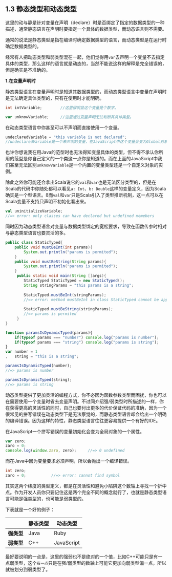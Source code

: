 ## 1.3 静态类型和动态类型

这里的动与静是针对变量在声明（declare）时是否绑定了指定的数据类型的一种描述，通常静态语言在声明时要指定一个具体的数据类型，而动态语言则不需要。

通常的说法是静态类型是指在编译时确定数据类型的语言，而动态类型是在运行时确定数据类型的。

经常有人把动态类型和弱类型混在一起，他们觉得用`var`去声明一个变量不去指定具体的类型，那么这样的语言就是动态的，当然不能说这样的解释是完全错误的，但是确实是不准确的。

**1.在变量声明时**

静态类型语言在变量声明时是知道其数据类型的，而动态类型语言中变量在声明时是无法确定具体类型的，只有在使用时才能明确。

```java
int intVariable;        //这里很明显这个变量是个数字。   
```
```javascript
var unknowVariable;     //这里通过变量声明无法判断其具体类型。
```
在动态类型语言中你甚至可以不声明而直接使用一个变量。

```javascript
undeclaredVariable = "this variable is not declared";
//undeclaredVariable是一个未声明的变量，在JavaScript中这个变量会变为Global对象的一个属性。
```

也许你想说我在用Java的范型时也无法得知变量具体的类型，但不得不承认你所用的范型是你自己定义的一个类这一点你是知道的。而在上面的JavaScript中我们甚至无法区别`unknowVariable`是一个内置的变量类型还是一个自定义对象的实例。

除此之外你可能还会拿出Scala说它的`val`和`var`也是无法区分类型的，但是在Scala的代码中你随处都可以看见`a: Int`、`b: Double`这样的变量定义，因为Scala确实是一个型语言。ß而`val`和`var`只是Scala引入了类型推断机制，这一点可以在Scala变量不支持只声明不初始化看出来。
```scala
val uninitializeVariable;       
//=> error: only classes can have declared but undefined memebers
```

同时因为动态类型语言对变量与数据类型绑定的宽松要求，导致在函数传参时相对与静态类型语言也要灵活的多。

```java
public class StaticTyped{
    public void mustBeInt(int params){
        System.out.println("params is permited"); 
    }
    public void mustBeString(String params){
        System.out.println("params is permited"); 
    }
     public static void main(String []args){
        StaticTyped StaticTyped = new StaticTyped();
        String stringParams = "this params is a string";
        
        StaticTyped.mustBeInt(stringParams);
        //=> error: method mustBeInt in class StaticTyped cannot be applied to given types:
        
        StaticTyped.mustBeString(stringParams);
        //=> params is permited
     }
}
```
```javascript
function paramsIsDynamicTyped(params){
    if(typeof params === "number") console.log("params is number");
    if(typeof params === "string") console.log("params is string");
}
var number = 1
,   string = "this is a string";

paramsIsDynamicTyped(number);
//=> params is number

paramsIsDynamicTyped(string);
//=> params is string
```

动态类型提供了更加灵活的编程方式，你不必因为函数参数类型而困扰，你也可以在需要使用一个变量时省去变量声明。不过同介绍强/弱类型时所描述的一样，你在获得更高的灵活性的同时，自己也要付出更多的代价保证代码的准确，因为一个很常见的拼写错误在动态类型下是无法察觉的，而静态类型语言却会给出一个明确的编译错误。因为这样的特性，静态类型语言往往更容易提供一个有好的IDE。

在JavaScript一个拼写错误的变量初始化会变为全局对象的一个属性。
```javascript
var zero;
zaro = 0;
console.log(window.zaro, zero);     //=> 0 undefined
```
而在Java中因为变量要求必须声明，所以会抛出一个编译错误。

```java
int zero;
zaro = 0;           //=> error: cannot find symbol
```
其实这两个纬度的类型定义，都是在灵活性和避免小陷阱这个数轴上寻找一个折中点。作为开发人员你只要记住这是两个完全不同的概念就行了，也就是静态类型语言可能是强类型的，也可能是弱类型的。

下表就是一个好的例子：

|               | 静态类型  | 动态类型      |
|--             | --        | --            |
| **强类型**    | Java      | Ruby          |
| **弱类型**    | C++       | JavaScript    |

最好要说明的一点是，这里的强弱也不是绝对的一个值，比如C++可能只是有一点弱类型，这个`有一点`只是在强/弱类型的数轴上可能它更加向弱类型偏一点，所以就被划分到弱类型了。
